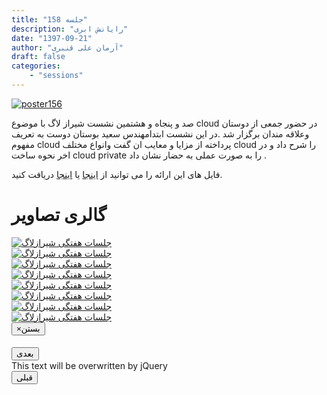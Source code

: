 ```yaml
---
title: "جلسه 158"
description: "رایانش ابری"
date: "1397-09-21"
author: "آرمان علی قنبری"
draft: false
categories:
    - "sessions"
---
```

[![poster156](../../img/posters/poster158.jpg)](../../img/poster158.jpg)

صد و پنجاه و هشتمین نشست  شیراز لاگ با موضوع cloud در حضور جمعی از دوستان وعلاقه مندان برگزار شد .در این نشست  ابتدامهندس سعید بوستان دوست به تعریف مفهوم cloud پرداخته  از مزایا و معایب ان گفت وانواع مختلف cloud را شرح داد و در اخر نحوه ساخت  cloud private را به صورت عملی به حضار نشان داد .

فایل های این ارائه را می توانید از [اینجا](https://framagit.org/shirazlug/resources/tree/master/presentations/session_158)
یا [اینجا](https://www.slideshare.net/ShirazLUG/ss-126614454)
دریافت کنید.

<div class="row">
    <div class="col-lg-12">
        <h1 class="page-header">گالری تصاویر</h1>    
            <div class="col-lg-4 col-md-4 col-xs-6 thumb">
            <a class="thumbnail" href="#" data-image-id="" data-toggle="modal" data-title="نشست هفتگی شیرازلاگ با حضور جمعی از دوستان" data-caption="" data-image="../../img/photo_2018-12-12_21-31-52.jpg" data-target="#image-gallery">
              <img class="img-responsive" src="../../img/photo_2018-12-12_21-31-52.jpg"
              alt="جلسات هفتگی شیرازلاگ">
            </a>
        </div>
            <div class="col-lg-4 col-md-4 col-xs-6 thumb">
            <a class="thumbnail" href="#" data-image-id="" data-toggle="modal" data-title="نشست هفتگی شیرازلاگ با حضور جمعی از دوستان" data-caption="" data-image="../../img/photo_2018-12-12_21-31-57.jpg" data-target="#image-gallery">
                <img class="img-responsive" src="../../img/photo_2018-12-12_21-31-57.jpg"
                alt="جلسات هفتگی شیرازلاگ">
            </a>
        </div>
            <div class="col-lg-4 col-md-4 col-xs-6 thumb">
            <a class="thumbnail" href="#" data-image-id="" data-toggle="modal" data-title="نشست هفتگی شیرازلاگ با حضور جمعی از دوستان" data-caption="" data-image="../..//img/photo_2018-12-12_21-32-01.jpg" data-target="#image-gallery">
                <img class="img-responsive" src="../..//img/photo_2018-12-12_21-32-01.jpg"
                alt="جلسات هفتگی شیرازلاگ">
            </a>
        </div>
        <div class="col-lg-4 col-md-4 col-xs-6 thumb">
        <a class="thumbnail" href="#" data-image-id="" data-toggle="modal" data-title="نشست هفتگی شیرازلاگ با حضور جمعی از دوستان" data-caption="" data-image="../..//img/photo_2018-12-12_21-32-04.jpg" data-target="#image-gallery">
          <img class="img-responsive" src="../../img/photo_2018-12-12_21-32-04.jpg"
          alt="جلسات هفتگی شیرازلاگ">
        </a>
    </div>
        <div class="col-lg-4 col-md-4 col-xs-6 thumb">
        <a class="thumbnail" href="#" data-image-id="" data-toggle="modal" data-title="نشست هفتگی شیرازلاگ با حضور جمعی از دوستان" data-caption="" data-image="../../img/photo_2018-12-12_21-32-08.jpg" data-target="#image-gallery">
          <img class="img-responsive" src="../../img/photo_2018-12-12_21-32-08.jpg"
          alt="جلسات هفتگی شیرازلاگ">
        </a>
    </div>
 <div class="col-lg-4 col-md-4 col-xs-6 thumb">
        <a class="thumbnail" href="#" data-image-id="" data-toggle="modal" data-title="نشست هفتگی شیرازلاگ با حضور جمعی از دوستان" data-caption="" data-image="../../img/photo_2018-12-13_14-42-30.jpg" data-target="#image-gallery">
          <img class="img-responsive" src="../../img/photo_2018-12-13_14-42-30.jpg"
          alt="جلسات هفتگی شیرازلاگ">
        </a>
    </div>
    <div class="col-lg-4 col-md-4 col-xs-6 thumb">
        <a class="thumbnail" href="#" data-image-id="" data-toggle="modal" data-title="نشست هفتگی شیرازلاگ با حضور جمعی از دوستان" data-caption="" data-image="../../img/photo_2018-12-13_14-42-33.jpg" data-target="#image-gallery">
          <img class="img-responsive" src="../../img/photo_2018-12-13_14-42-33.jpg"
          alt="جلسات هفتگی شیرازلاگ">
        </a>
    </div>
      <div class="col-lg-4 col-md-4 col-xs-6 thumb">
        <a class="thumbnail" href="#" data-image-id="" data-toggle="modal" data-title="نشست هفتگی شیرازلاگ با حضور جمعی از دوستان" data-caption="" data-image="../../img/photo_2018-12-12_21-32-08.jpg" data-target="#image-gallery">
          <img class="img-responsive" src="../../img/photo_2018-12-12_21-32-08.jpg"
          alt="جلسات هفتگی شیرازلاگ">
        </a>
    </div>
<div class="modal fade" id="image-gallery" tabindex="-1" role="dialog" aria-labelledby="myModalLabel" aria-hidden="true">
    <div class="modal-dialog">
        <div class="modal-content">
            <div class="modal-header">
                <button type="button" class="close" data-dismiss="modal"><span aria-hidden="true">×</span><span class="sr-only">بستن</span></button>
                <h4 class="modal-title" id="image-gallery-title"></h4>
            </div>
            <div class="modal-body">
                <img id="image-gallery-image" class="img-responsive" src="">
            </div>
            <div class="modal-footer">
                <div class="col-md-2">
                    <button type="button" class="btn btn-primary" id="show-previous-image">بعدی</button>
                </div>
                <div class="col-md-8 text-justify" id="image-gallery-caption">
                    This text will be overwritten by jQuery
                </div>
                <div class="col-md-2">
                    <button type="button" id="show-next-image" class="btn btn-default">قبلی</button>
                </div>
            </div>
        </div>
    </div>
</div>
